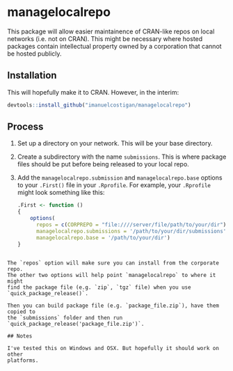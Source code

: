 # managelocalrepo

This package will allow easier maintainence of CRAN-like repos on local 
networks (i.e. not on CRAN). This might be necessary where hosted packages 
contain intellectual property owned by a corporation that cannot be hosted 
publicly.

## Installation

This will hopefully make it to CRAN. However, in the interim:

```R
devtools::install_github("imanuelcostigan/managelocalrepo")
```

## Process

1. Set up a directory on your network. This will be your base directory.
2. Create a subdirectory with the name `submissions`. This is where package
files should be put before being released to your local repo.
3. Add the `managelocalrepo.submission` and `managelocalrepo.base` options 
   to your `.First()` file in your `.Rprofile`. For example, your `.Rprofile` 
   might look something like this:

   ```R
   .First <- function () 
   {
       options( 
         repos = c(CORPREPO = "file:////server/file/path/to/your/dir"),
         managelocalrepo.submissions = '/path/to/your/dir/submissions',
         managelocalrepo.base = '/path/to/your/dir')
   }
  ```
  
  The `repos` option will make sure you can install from the corporate repo. 
  The other two options will help point `managelocalrepo` to where it might
  find the package file (e.g. `zip`, `tgz` file) when you use 
  `quick_package_release()`.

Then you can build package file (e.g. `package_file.zip`), have them copied to
the `submissions` folder and then run
`quick_package_release('package_file.zip')`.

## Notes

I've tested this on Windows and OSX. But hopefully it should work on other 
platforms.